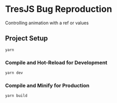 # TresJS Bug Reproduction

Controlling animation with a ref or values

## Project Setup

```sh
yarn
```

### Compile and Hot-Reload for Development

```sh
yarn dev
```

### Compile and Minify for Production

```sh
yarn build
```
